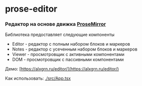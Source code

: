 # prose-editor
### Редактор на основе движка [ProseMirror](https://prosemirror.net/)

Библиотека предоставляет следующие компоненты
* Editor - редактор с полным набором блоков и маркеров
* Notes - редактор с усеченным набором блоков и маркеров
* Viewer - просмотровщик с активными компонентами
* DOM - просмотровщик с пассивными компонентами

Демо: [https://alxgrn.ru/editor/](https://alxgrn.ru/editor/)

Как использовать: [./src/App.tsx](./src/App.tsx)